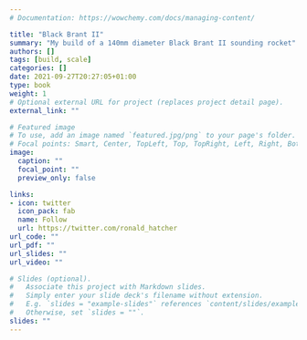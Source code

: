 ```yaml
---
# Documentation: https://wowchemy.com/docs/managing-content/

title: "Black Brant II"
summary: "My build of a 140mm diameter Black Brant II sounding rocket"
authors: []
tags: [build, scale]
categories: []
date: 2021-09-27T20:27:05+01:00
type: book
weight: 1
# Optional external URL for project (replaces project detail page).
external_link: ""

# Featured image
# To use, add an image named `featured.jpg/png` to your page's folder.
# Focal points: Smart, Center, TopLeft, Top, TopRight, Left, Right, BottomLeft, Bottom, BottomRight.
image:
  caption: ""
  focal_point: ""
  preview_only: false

links:
- icon: twitter
  icon_pack: fab
  name: Follow
  url: https://twitter.com/ronald_hatcher
url_code: ""
url_pdf: ""
url_slides: ""
url_video: ""

# Slides (optional).
#   Associate this project with Markdown slides.
#   Simply enter your slide deck's filename without extension.
#   E.g. `slides = "example-slides"` references `content/slides/example-slides.md`.
#   Otherwise, set `slides = ""`.
slides: ""
---
```

